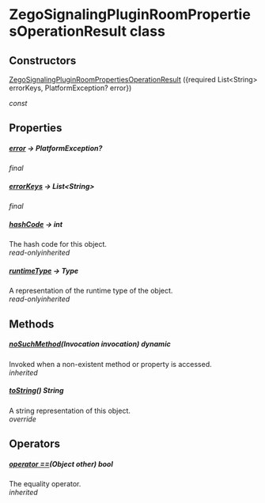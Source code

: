 


# ZegoSignalingPluginRoomPropertiesOperationResult class













## Constructors

[ZegoSignalingPluginRoomPropertiesOperationResult](../zego_uikit_prebuilt_live_audio_room/ZegoSignalingPluginRoomPropertiesOperationResult/ZegoSignalingPluginRoomPropertiesOperationResult.md) ({required List&lt;String> errorKeys, PlatformException? error})

  _const_ 


## Properties

##### [error](../zego_uikit_prebuilt_live_audio_room/ZegoSignalingPluginRoomPropertiesOperationResult/error.md) &#8594; PlatformException?



  
_<span class="feature">final</span>_



##### [errorKeys](../zego_uikit_prebuilt_live_audio_room/ZegoSignalingPluginRoomPropertiesOperationResult/errorKeys.md) &#8594; List&lt;String>



  
_<span class="feature">final</span>_



##### [hashCode](../zego_uikit_prebuilt_live_audio_room/ZegoSignalingPluginRoomPropertiesOperationResult/hashCode.md) &#8594; int



The hash code for this object.  
_<span class="feature">read-only</span><span class="feature">inherited</span>_



##### [runtimeType](../zego_uikit_prebuilt_live_audio_room/ZegoSignalingPluginRoomPropertiesOperationResult/runtimeType.md) &#8594; Type



A representation of the runtime type of the object.  
_<span class="feature">read-only</span><span class="feature">inherited</span>_





## Methods

##### [noSuchMethod](../zego_uikit_prebuilt_live_audio_room/ZegoSignalingPluginRoomPropertiesOperationResult/noSuchMethod.md)(Invocation invocation) dynamic



Invoked when a non-existent method or property is accessed.  
_<span class="feature">inherited</span>_



##### [toString](../zego_uikit_prebuilt_live_audio_room/ZegoSignalingPluginRoomPropertiesOperationResult/toString.md)() String



A string representation of this object.  
_<span class="feature">override</span>_





## Operators

##### [operator ==](../zego_uikit_prebuilt_live_audio_room/ZegoSignalingPluginRoomPropertiesOperationResult/operator_equals.md)(Object other) bool



The equality operator.  
_<span class="feature">inherited</span>_















